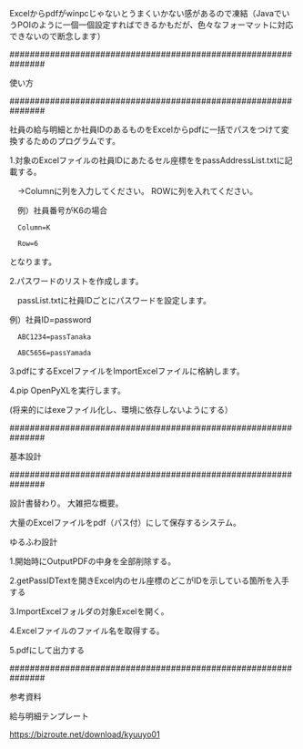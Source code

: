 Excelからpdfがwinpcじゃないとうまくいかない感があるので凍結（JavaでいうPOIのように一個一個設定すればできるかもだが、色々なフォーマットに対応できないので断念します）

###############################################################

使い方

###############################################################

社員の給与明細とか社員IDのあるものをExcelからpdfに一括でパスをつけて変換するためのプログラムです。

1.対象のExcelファイルの社員IDにあたるセル座標ををpassAddressList.txtに記載する。

　→Columnに列を入力してください。 ROWに列を入れてください。
 
　例）社員番号がK6の場合  
 
      Column=K
      
      Row=6  
  
  となります。


2.パスワードのリストを作成します。

　passList.txtに社員IDごとにパスワードを設定します。
 
  例）社員ID=password
  
      ABC1234=passTanaka
      
      ABC5656=passYamada

3.pdfにするExcelファイルをImportExcelファイルに格納します。

4.pip OpenPyXLを実行します。

(将来的にはexeファイル化し、環境に依存しないようにする）

###############################################################

基本設計

###############################################################

設計書替わり。
大雑把な概要。

大量のExcelファイルをpdf（パス付）にして保存するシステム。


ゆるふわ設計


1.開始時にOutputPDFの中身を全部削除する。

2.getPassIDTextを開きExcel内のセル座標のどこがIDを示している箇所を入手する

3.ImportExcelフォルダの対象Excelを開く。

4.Excelファイルのファイル名を取得する。

5.pdfにして出力する


###############################################################

参考資料

給与明細テンプレート

https://bizroute.net/download/kyuuyo01

